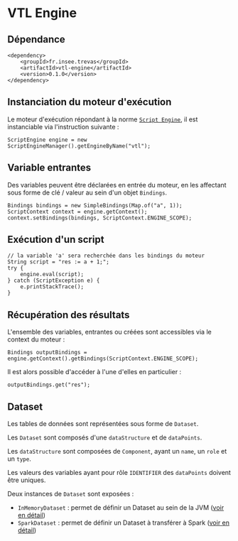# VTL Engine

## Dépendance

```xml=
<dependency>
    <groupId>fr.insee.trevas</groupId>
    <artifactId>vtl-engine</artifactId>
    <version>0.1.0</version>
</dependency>
```

## Instanciation du moteur d'exécution

Le moteur d'exécution répondant à la norme [`Script Engine`](https://docs.oracle.com/javase/10/scripting/java-scripting-api.htm#JSJSG109), il est instanciable via l'instruction suivante :

```java=
ScriptEngine engine = new ScriptEngineManager().getEngineByName("vtl");
```

## Variable entrantes

Des variables peuvent être déclarées en entrée du moteur, en les affectant sous forme de clé / valeur au sein d'un objet `Bindings`.

```java=
Bindings bindings = new SimpleBindings(Map.of("a", 1));
ScriptContext context = engine.getContext();
context.setBindings(bindings, ScriptContext.ENGINE_SCOPE);
```

## Exécution d'un script

```java=
// la variable 'a' sera recherchée dans les bindings du moteur
String script = "res := a + 1;";
try {
    engine.eval(script);
} catch (ScriptException e) {
    e.printStackTrace();
}
```

## Récupération des résultats

L'ensemble des variables, entrantes ou créées sont accessibles via le context du moteur :

```java=
Bindings outputBindings = engine.getContext().getBindings(ScriptContext.ENGINE_SCOPE);
```

Il est alors possible d'accéder à l'une d'elles en particulier :

```java=
outputBindings.get("res");
```

## Dataset

Les tables de données sont représentées sous forme de `Dataset`.

Les `Dataset` sont composés d'une `dataStructure` et de `dataPoints`.

Les `dataStructure` sont composées de `Component`, ayant un `name`, un `role` et un `type`.

Les valeurs des variables ayant pour rôle `IDENTIFIER` des `dataPoints` doivent être uniques.

Deux instances de `Dataset` sont exposées :

- `InMemoryDataset` : permet de définir un Dataset au sein de la JVM ([voir en détail](./in-memory.md))
- `SparkDataset` : permet de définir un Dataset à transférer à Spark ([voir en détail](./spark.md))
